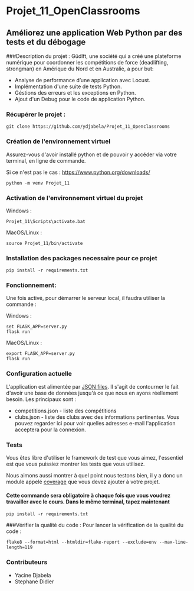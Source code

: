 # Projet_11_OpenClassrooms
## Améliorez une application Web Python par des tests et du débogage


###Description du projet :
Güdlft, une société qui a créé une plateforme numérique pour coordonner les compétitions de force 
(deadlifting, strongman) en Amérique du Nord et en Australie, a pour but:

- Analyse de performance d’une application avec Locust.
- Implémentation d'une suite de tests Python.
- Géstions des erreurs et les exceptions en Python.
- Ajout d'un Debug pour  le code de application Python.


### Récupérer le projet :

```
git clone https://github.com/ydjabela/Projet_11_Openclassrooms
```

### Création de l'environnement virtuel

Assurez-vous d'avoir installé python et de pouvoir y accéder via votre terminal, en ligne de commande.

Si ce n'est pas le cas : https://www.python.org/downloads/

```
python -m venv Projet_11
```

### Activation de l'environnement virtuel du projet

Windows :

```
Projet_11\Scripts\activate.bat
```

MacOS/Linux :
```
source Projet_11/bin/activate
```

### Installation des packages necessaire pour ce projet
```
pip install -r requirements.txt
```

### Fonctionnement:
Une fois activé, pour démarrer le serveur local, il faudra utiliser la commande :

Windows :
```
set FLASK_APP=server.py
flask run
```

MacOS/Linux :
```
export FLASK_APP=server.py
flask run
```
### Configuration actuelle

L'application est alimentée par [JSON files](https://www.tutorialspoint.com/json/json_quick_guide.htm). Il s'agit de contourner le fait d'avoir une base de données jusqu'à ce que nous en ayons réellement besoin. Les principaux sont :

* competitions.json - liste des compétitions
* clubs.json - liste des clubs avec des informations pertinentes. Vous pouvez regarder ici pour voir quelles adresses e-mail l'application acceptera pour la connexion.

### Tests

Vous êtes libre d'utiliser le framework de test que vous aimez, l'essentiel est que vous puissiez montrer les tests que vous utilisez.

Nous aimons aussi montrer à quel point nous testons bien, il y a donc un module appelé
[coverage](https://coverage.readthedocs.io/en/coverage-5.1/) que vous devez ajouter à votre projet.
#### Cette commande sera obligatoire à chaque fois que vous voudrez travailler avec le cours. Dans le même terminal, tapez maintenant
```
pip install -r requirements.txt
```
###Vérifier la qualité du code :
Pour lancer la vérification de la qualité du code : 
```
flake8 --format=html --htmldir=flake-report --exclude=env --max-line-length=119
```
### Contributeurs
- Yacine Djabela
- Stephane Didier
